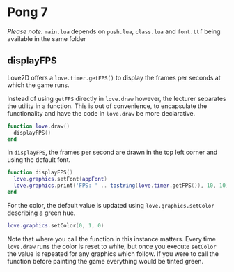 # Pong 7

_Please note:_ `main.lua` depends on `push.lua`, `class.lua` and `font.ttf` being available in the same folder

## displayFPS

Love2D offers a `love.timer.getFPS()` to display the frames per seconds at which the game runs.

Instead of using `getFPS` directly in `love.draw` however, the lecturer separates the utility in a function. This is out of convenience, to encapsulate the functionality and have the code in `love.draw` be more declarative.

```lua
function love.draw()
  displayFPS()
end
```

In `displayFPS`, the frames per second are drawn in the top left corner and using the default font.

```lua
function displayFPS()
  love.graphics.setFont(appFont)
  love.graphics.print('FPS: ' .. tostring(love.timer.getFPS()), 10, 10)
end
```

For the color, the default value is updated using `love.graphics.setColor` describing a green hue.

```lua
love.graphics.setColor(0, 1, 0)
```

Note that where you call the function in this instance matters. Every time `love.draw` runs the color is reset to white, but once you execute `setColor` the value is repeated for any graphics which follow. If you were to call the function before painting the game everything would be tinted green.
